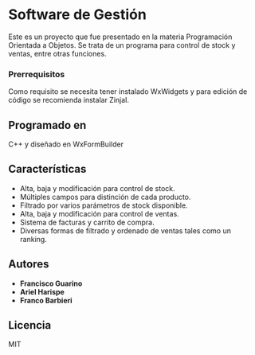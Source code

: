 # Software de Gestión

Este es un proyecto que fue presentado en la materia Programación Orientada a Objetos. Se trata de un programa para control de stock y ventas, entre otras funciones.


### Prerrequisitos

Como requisito se necesita tener instalado WxWidgets y para edición de código se recomienda instalar ZinjaI.


## Programado en

C++ y diseñado en WxFormBuilder

## Características
 - Alta, baja y modificación para control de stock.
 - Múltiples campos para distinción de cada producto.
 - Filtrado por varios parámetros de stock disponible.
 - Alta, baja y modificación para control de ventas.
 - Sistema de facturas y carrito de compra.
 - Diversas formas de filtrado y ordenado de ventas tales como un ranking.

## Autores

  - **Francisco Guarino**
  - **Ariel Harispe**
  - **Franco Barbieri**

## Licencia

MIT
